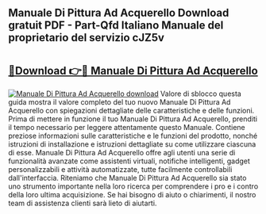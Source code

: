## Manuale Di Pittura Ad Acquerello Download gratuit PDF - Part-Qfd Italiano Manuale del proprietario del servizio cJZ5v

# <h2><a href="http://dfch1j8.blite.top/?on=Manuale+Di+Pittura+Ad+Acquerello">🔗Download 👉🔴 Manuale Di Pittura Ad Acquerello</a></h2>

[![Manuale Di Pittura Ad Acquerello download](https://i.imgur.com/lujVjoI.png)](http://dfch1j8.blite.top/?on=Manuale+Di+Pittura+Ad+Acquerello)
Valore di sblocco questa guida mostra il valore completo del tuo nuovo Manuale Di Pittura Ad Acquerello con spiegazioni dettagliate delle caratteristiche e delle funzioni. Prima di mettere in funzione il tuo Manuale Di Pittura Ad Acquerello, prenditi il tempo necessario per leggere attentamente questo Manuale. Contiene preziose informazioni sulle caratteristiche e le funzioni del prodotto, nonché istruzioni di installazione e istruzioni dettagliate su come utilizzare ciascuna di esse. Manuale Di Pittura Ad Acquerello offre agli utenti una serie di funzionalità avanzate come assistenti virtuali, notifiche intelligenti, gadget personalizzabili e attività automatizzate, tutte facilmente controllabili dall'interfaccia. Riteniamo che Manuale Di Pittura Ad Acquerello sia stato uno strumento importante nella loro ricerca per comprendere i pro e i contro della loro ultima acquisizione. Se hai bisogno di aiuto o chiarimenti, il nostro team di assistenza clienti sarà lieto di aiutarti.
